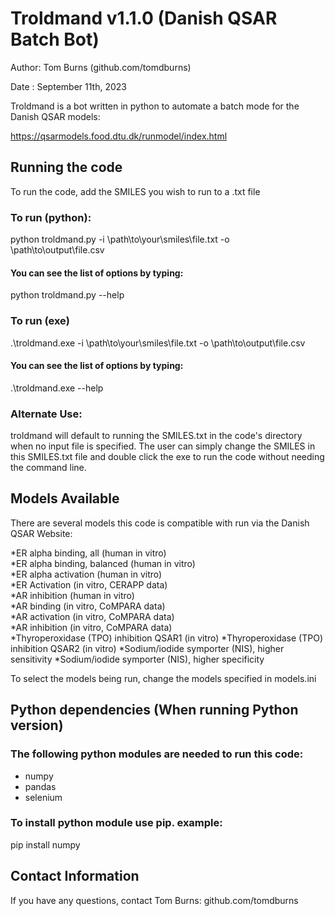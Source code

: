 # Troldmand v1.1.0 (Danish QSAR Batch Bot)

Author: Tom Burns (github.com/tomdburns)

Date  : September 11th, 2023

Troldmand is a bot written in python to automate a batch mode for the Danish QSAR models:

https://qsarmodels.food.dtu.dk/runmodel/index.html

## Running the code

To run the code, add the SMILES you wish to run to a .txt file

### To run (python):

python troldmand.py -i \path\to\your\smiles\file.txt -o \path\to\output\file.csv

#### You can see the list of options by typing:

python troldmand.py --help

### To run (exe)

.\troldmand.exe -i \path\to\your\smiles\file.txt -o \path\to\output\file.csv

#### You can see the list of options by typing:

.\troldmand.exe --help

### Alternate Use:

troldmand will default to running the SMILES.txt in the code's directory
when no input file is specified. The user can simply change the SMILES in
this SMILES.txt file and double click the exe to run the code without
needing the command line.

## Models Available

There are several models this code is compatible with run via the Danish QSAR Website:

*ER alpha binding, all (human in vitro)           
*ER alpha binding, balanced (human in vitro)      
*ER alpha activation (human in vitro)             
*ER Activation (in vitro, CERAPP data)            
*AR inhibition (human in vitro)                   
*AR binding (in vitro, CoMPARA data)              
*AR activation (in vitro, CoMPARA data)           
*AR inhibition (in vitro, CoMPARA data)           
*Thyroperoxidase (TPO) inhibition QSAR1 (in vitro)
*Thyroperoxidase (TPO) inhibition QSAR2 (in vitro)
*Sodium/iodide symporter (NIS), higher sensitivity
*Sodium/iodide symporter (NIS), higher specificity

To select the models being run, change the models specified in models.ini

## Python dependencies (When running Python version)

### The following python modules are needed to run this code:

* numpy
* pandas
* selenium

### To install python module use pip. example:

pip install numpy

## Contact Information

If you have any questions, contact Tom Burns: github.com/tomdburns

